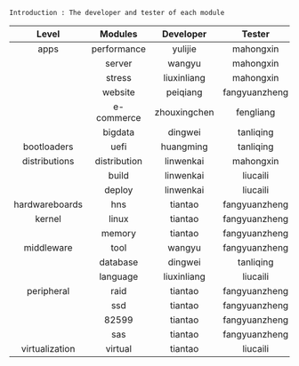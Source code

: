 
```
Introduction : The developer and tester of each module
```
| Level | Modules | Developer | Tester |
| :-: | :-: | :-: | :-: |
| apps | performance | yulijie | mahongxin |
|  | server | wangyu | mahongxin |
|  | stress | liuxinliang | mahongxin |
|  | website | peiqiang | fangyuanzheng |
|  | e-commerce | zhouxingchen | fengliang |
|  | bigdata | dingwei | tanliqing |
| bootloaders | uefi | huangming | tanliqing |
| distributions | distribution | linwenkai | mahongxin |
|  | build | linwenkai | liucaili |
|  | deploy | linwenkai | liucaili |
| hardwareboards | hns | tiantao | fangyuanzheng |
| kernel | linux | tiantao | fangyuanzheng |
|  | memory | tiantao | fangyuanzheng |
| middleware | tool | wangyu | fangyuanzheng |
|  | database | dingwei | tanliqing |
|  | language | liuxinliang | liucaili |
| peripheral | raid | tiantao | fangyuanzheng |
|  | ssd | tiantao | fangyuanzheng |
|  | 82599 | tiantao | fangyuanzheng |
|  | sas | tiantao | fangyuanzheng |
| virtualization | virtual | tiantao | liucaili |
